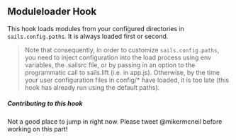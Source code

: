 ## Moduleloader Hook

This hook loads modules from your configured directories in `sails.config.paths`.  It is always loaded first or second.

> Note that consequently, in order to customize `sails.config.paths`, you need to inject configuration into the load process using env variables, the .sailsrc file, or by passing in an option to the programmatic call to sails.lift (i.e. in app.js). Otherwise, by the time your user configuration files in config/* have loaded, it is too late (this hook has already run using the default paths).

##### Contributing to this hook
Not a good place to jump in right now.  Please tweet @mikermcneil before working on this part!

